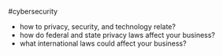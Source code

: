 #cybersecurity 
- how to privacy, security, and technology relate?
- how do federal and state privacy laws affect your business?
- what international laws could affect your business?